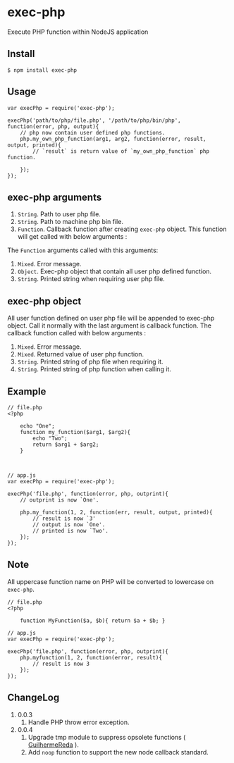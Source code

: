 exec-php
========

Execute PHP function within NodeJS application

Install
-------

    $ npm install exec-php

Usage
-----

    var execPhp = require('exec-php');

    execPhp('path/to/php/file.php', '/path/to/php/bin/php', function(error, php, output){
        // php now contain user defined php functions.
        php.my_own_php_function(arg1, arg2, function(error, result, output, printed){
            // `result` is return value of `my_own_php_function` php function.
            
        });
    });

exec-php arguments
------------------

1. `String`. Path to user php file.
2. `String`. Path to machine php bin file.
3. `Function`. Callback function after creating `exec-php` object. This function will get called with below arguments :

The `Function` arguments called with this arguments:

1. `Mixed`. Error message.
2. `Object`. Exec-php object that contain all user php defined function.
3. `String`. Printed string when requiring user php file.

exec-php object
---------------

All user function defined on user php file will be appended to exec-php object.
Call it normally with the last argument is callback function. The callback 
function called with below arguments :

1. `Mixed`. Error message.
2. `Mixed`. Returned value of user php function.
3. `String`. Printed string of php file when requiring it.
4. `String`. Printed string of php function when calling it.

Example
-------

    // file.php
    <?php
        
        echo "One";
        function my_function($arg1, $arg2){
            echo "Two";
            return $arg1 + $arg2;
        }
    
    
    
    // app.js
    var execPhp = require('exec-php');
    
    execPhp('file.php', function(error, php, outprint){
        // outprint is now `One'.
        
        php.my_function(1, 2, function(err, result, output, printed){
            // result is now `3'
            // output is now `One'.
            // printed is now `Two'.
        });
    });

Note
----

All uppercase function name on PHP will be converted to lowercase on `exec-php`.

    // file.php
    <?php
    
        function MyFunction($a, $b){ return $a + $b; }
    
    // app.js 
    var execPhp = require('exec-php');
    
    execPhp('file.php', function(error, php, outprint){
        php.myfunction(1, 2, function(error, result){
            // result is now 3
        });
    });

ChangeLog
---------

1. 0.0.3
    1. Handle PHP throw error exception.
1. 0.0.4
    1. Upgrade tmp module to suppress opsolete functions ( [GuilhermeReda](https://github.com/GuilhermeReda) ).
    1. Add `noop` function to support the new node callback standard.